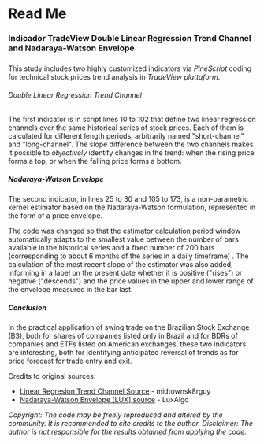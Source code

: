 # Read Me
### Indicador TradeView Double Linear Regression Trend Channel and Nadaraya-Watson Envelope
### 
This study includes two highly customized indicators via *PineScript* coding for technical stock prices trend analysis in *TradeView plattaform*.

###### Double Linear Regression Trend Channel
###### 
The first indicator is in script lines 10 to 102 that define two linear regression channels over the same historical series of stock prices. Each of them is calculated for different length periods, arbitrarily named "short-channel" and "long-channel". The slope difference between the two channels makes it possible to *objectively* identify changes in the trend: when the rising price forms a top, or when the falling price forms a bottom.

##### Nadaraya-Watson Envelope

The second indicator, in lines 25 to 30 and 105 to 173, is a non-parametric kernel estimator based on the Nadaraya-Watson formulation, represented in the form of a price envelope.

The code was changed so that the estimator calculation period window automatically adapts to the smallest value between the number of bars available in the historical series and a fixed number of 200 bars (corresponding to about 6 months of the series in a daily timeframe) . The calculation of the most recent slope of the estimator was also added, informing in a label on the present date whether it is positive ("rises") or negative ("descends") and the price values ​​in the upper and lower range of the envelope measured in the bar last.

##### Conclusion
##### 
In the practical application of swing trade on the Brazilian Stock Exchange (B3), both for shares of companies listed only in Brazil and for BDRs of companies and ETFs listed on American exchanges, these two indicators are interesting, both for identifying anticipated reversal of trends as for price forecast for trade entry and exit.


Credits to original sources:
* [Linear Regresion Trend Channel Source](https://www.tradingview.com/script/CD7yUWRV-Linear-Regression-Trend-Channel/) - midtownsk8rguy
* [Nadaraya-Watson Envelope \[LUX\] source](https://www.tradingview.com/script/Iko0E2kL-Nadaraya-Watson-Envelope-LUX/%20) - LuxAlgo

*Copyright: The code may be freely reproduced and altered by the community. It is recommended to cite credits to the author.*
*Disclaimer: The author is not responsible for the results obtained from applying the code.*
